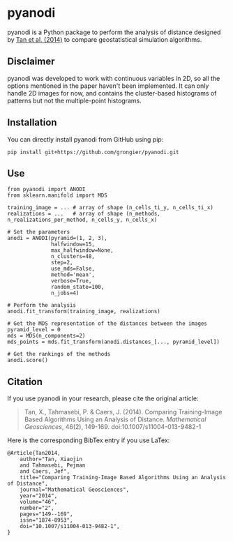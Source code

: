 # pyanodi

pyanodi is a Python package to perform the analysis of distance designed by [Tan et al. (2014)](https://doi.org/10.1007/s11004-013-9482-1) to compare geostatistical simulation algorithms.

## Disclaimer

pyanodi was developed to work with continuous variables in 2D, so all the options mentioned in the paper haven't been implemented. It can only handle 2D images for now, and contains the cluster-based histograms of patterns but not the multiple-point histograms.

## Installation

You can directly install pyanodi from GitHub using pip:

    pip install git+https://github.com/grongier/pyanodi.git

## Use

```
from pyanodi import ANODI
from sklearn.manifold import MDS

training_image = ... # array of shape (n_cells_ti_y, n_cells_ti_x)
realizations = ...   # array of shape (n_methods, n_realizations_per_method, n_cells_y, n_cells_x)

# Set the parameters
anodi = ANODI(pyramid=(1, 2, 3),
              halfwindow=15,
              max_halfwindow=None,
              n_clusters=48,
              step=2,
              use_mds=False,
              method='mean',
              verbose=True,
              random_state=100,
              n_jobs=4)

# Perform the analysis
anodi.fit_transform(training_image, realizations)

# Get the MDS representation of the distances between the images
pyramid_level = 0
mds = MDS(n_components=2)
mds_points = mds.fit_transform(anodi.distances_[..., pyramid_level])

# Get the rankings of the methods
anodi.score()
```

## Citation

If you use pyanodi in your research, please cite the original article:

> Tan, X., Tahmasebi, P. & Caers, J. (2014). Comparing Training-Image Based Algorithms Using an Analysis of Distance. *Mathematical Geosciences*, 46(2), 149-169. doi:10.1007/s11004-013-9482-1

Here is the corresponding BibTex entry if you use LaTex:

    @Article{Tan2014,
        author="Tan, Xiaojin
        and Tahmasebi, Pejman
        and Caers, Jef",
        title="Comparing Training-Image Based Algorithms Using an Analysis of Distance",
        journal="Mathematical Geosciences",
        year="2014",
        volume="46",
        number="2",
        pages="149--169",
        issn="1874-8953",
        doi="10.1007/s11004-013-9482-1",
    }
